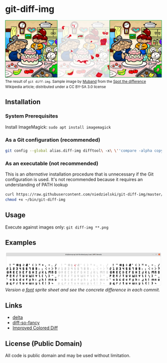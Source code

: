 # git-diff-img

![Example difference after replacing the left hand side with the right](doc/spot-the-diff-montage.png)
<small>The result of `git diff-img`. Sample image by
[Muband](https://ja.wikipedia.org/wiki/%E5%88%A9%E7%94%A8%E8%80%85:Muband) from
the [Spot the difference](https://en.wikipedia.org/wiki/Spot_the_difference)
Wikipedia article; distributed under a CC BY-SA 3.0 license</small>

## Installation

### System Prerequisites
Install ImageMagick: `sudo apt install imagemagick`

### As a Git configuration (**recommended**)
```bash
git config --global alias.diff-img difftool\ -x\ \''compare -alpha copy "$LOCAL" "$REMOTE" png:- | montage -mode concatenate "$LOCAL" png:- "$REMOTE" png:- | display -title "$BASE: Local | Diff | Remote" png:-'\'
```

### As an executable (**not** recommended)
This is an *alternative* installation procedure that is unnecessary if the Git
configuration is used. It's not recommended because it requires an understanding
of PATH lookup

```bash
curl https://raw.githubusercontent.com/niedzielski/git-diff-img/master/git-diff-img -o ~/bin/git-diff-img &&
chmod +x ~/bin/git-diff-img
```

## Usage
Execute against images only: `git diff-img **.png`

## Examples
![The percentage symbol differs](doc/example-font.png)
_Version a [font](https://rndmem.com) sprite sheet and see the concrete difference in each commit._

## Links
- [delta](https://github.com/dandavison/delta)
- [diff-so-fancy](https://github.com/so-fancy/diff-so-fancy)
- [Improved Colored Diff](https://github.com/jeffkaufman/icdiff)

## License (Public Domain)
All code is public domain and may be used without limitation.

